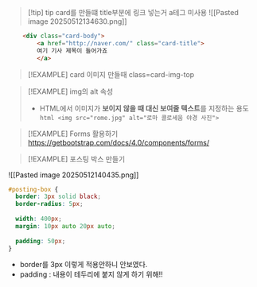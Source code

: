 




>[!tip] tip card를 만들떄 title부분에 링크 넣는거 a테그 미사용 
![[Pasted image 20250512134630.png]]
```html
	<div class="card-body">
		<a href="http://naver.com/" class="card-title">
		여기 기사 제목이 들어가죠
		</a>
```



>[!EXAMPLE] card 이미지 만들때 class=card-img-top



>[!EXAMPLE] img의 alt 속성
>- HTML에서 이미지가 **보이지 않을 때 대신 보여줄 텍스트**를 지정하는 용도
```html <img src="rome.jpg" alt="로마 콜로세움 야경 사진">```



>[!EXAMPLE] Forms 활용하기 
>https://getbootstrap.com/docs/4.0/components/forms/


>[!EXAMPLE] 포스팅 박스 만들기

![[Pasted image 20250512140435.png]]
```css
#posting-box {
  border: 3px solid black;
  border-radius: 5px;
  
  width: 400px;
  margin: 10px auto 20px auto;
  
  padding: 50px;
}
```
- border를 3px 이렇게 적용안하니 안보였다.
- padding : 내용이 테두리에 붙지 않게 하기 위해!!

